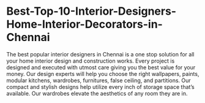 # Best-Top-10-Interior-Designers-Home-Interior-Decorators-in-Chennai
The best popular interior designers in Chennai is a one stop solution for all your home interior design and construction works. Every project is designed and executed with utmost care giving you the best value for your money. Our design experts will help you choose the right wallpapers, paints, modular kitchens, wardrobes, furnitures, false ceiling, and partitions. Our compact and stylish designs help utilize every inch of storage space that’s available. Our wardrobes elevate the aesthetics of any room they are in. 

